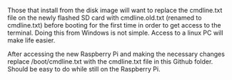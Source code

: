 Those that install from the disk image will want to replace the cmdline.txt file on the newly flashed SD card with cmdline.old.txt (renamed to cmdline.txt) before booting for the first time in order to get access to the terminal. Doing this from Windows is not simple. Access to a linux PC will make life easier.

After accessing the new Raspberry Pi and making the necessary changes replace /boot/cmdline.txt with the cmdline.txt file in this Github folder. Should be easy to do while still on the Raspberry Pi.
